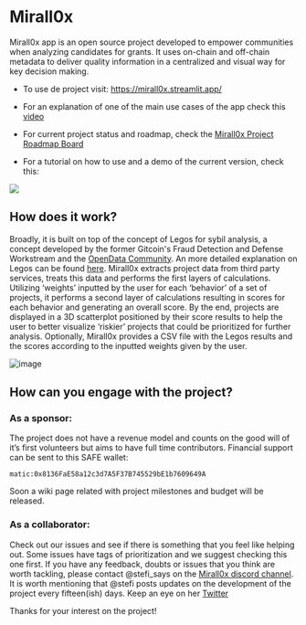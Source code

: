 # Mirall0x

Mirall0x app is an open source project developed to empower communities when analyzing candidates for grants. It uses on-chain and off-chain metadata to deliver quality information in a centralized and visual way for key decision making.  

- To use de project visit: https://mirall0x.streamlit.app/

- For an explanation of one of the main use cases of the app check this [video](https://www.loom.com/share/de5f3595d12e494492d06e82ddf18694?sid=79c87ed2-53ca-4997-96d9-8e10bf439eef)
  
- For current project status and roadmap, check the [Mirall0x Project Roadmap Board](https://miro.com/app/board/uXjVM102fu8=/?share_link_id=463572857130)  

- For a tutorial on how to use and a demo of the current version, check this: 

[<img src="https://cdn.loom.com/sessions/thumbnails/1d4af7c2cdb64cc7bae0de4f8ae494dc-with-play.gif">](https://www.loom.com/share/1d4af7c2cdb64cc7bae0de4f8ae494dc?sid=f975e770-13f3-4eda-b6a0-51a7aa28ee40)

  


## How does it work?  
  

Broadly, it is built on top of the concept of Legos for sybil analysis, a concept developed by the former Gitcoin's Fraud Detection and Defense Workstream and the [OpenData Community](https://opendatacommunity.org/). An more detailed explanation on Legos can be found [here](https://opendatacommunity.org/docs/legos). 
Mirall0x extracts project  data from third party services, treats this data and performs the first layers of calculations. Utilizing ‘weights’ inputted by the user for each ‘behavior’ of a set of  projects, it performs a second layer of calculations resulting in scores for each behavior and generating an overall score. By the end, projects are displayed in a 3D scatterplot positioned by their score results to help the user to better visualize ‘riskier’ projects that could be prioritized for further analysis. Optionally, Mirall0x provides a CSV file with the Legos results and the scores according to the inputted weights given by the user. 

 ![image](https://github.com/OpenDataforWeb3/Mirall0x/assets/25551810/0aba14f2-7479-4fd5-8b21-a33f7288ce11)

## How can you engage with the project?   

### As a sponsor:  
The project does not have a revenue model and counts on the good will of it’s first volunteers but aims to have full time contributors. 
Financial support can be sent to this SAFE wallet:   
  
`matic:0x8136FaE58a12c3d7A5F37B745529bE1b7609649A`  
  
Soon a wiki page related with project milestones and budget  will be released. 

### As a collaborator:  
Check out our issues and see if there is something that you feel like helping out. Some issues have tags of prioritization and we suggest checking this one first. If you have any feedback, doubts or issues that you think are worth tackling, please contact @stefi_says on the  [Mirall0x discord channel](https://discord.gg/Ujy25x8e).   
It is  worth mentioning that @stefi posts updates on the development of the project every fifteen(ish) days. Keep an eye on her [Twitter](https://twitter.com/stefi_says) 

Thanks for your interest on the project! 



